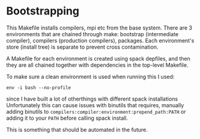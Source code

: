 # Bootstrapping

This Makefile installs compilers, mpi etc from the base system.
There are 3 environments that are chained through make: bootstrap (intermediate compiler), compilers (production compilers), packages.
Each environment's store (install tree) is separate to prevent cross contamination.

A Makefile for each environment is created using spack depfiles, and then they are all chained together with dependencies in the top-level Makefile.

To make sure a clean environment is used when running this I used:

```
env -i bash --no-profile
```

since I have built a lot of otherthings with different spack installations
Unfortunately this can cause issues with binutils that requires, manually adding binutils to `compilers:compiler:environment:prepend_path:PATH`
or adding it to your  `PATH` before calling spack install.

This is something that should be automated in the future.

